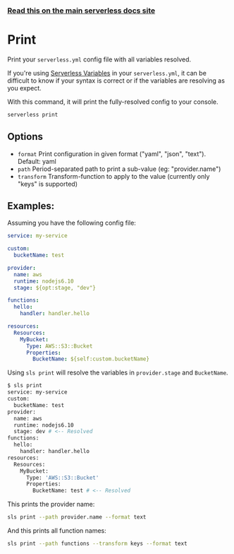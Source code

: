 <!--
title: Serverless Framework Commands - AWS Lambda - Print
menuText: Print
menuOrder: 21
description: Print your config with all variables resolved for debugging
layout: Doc
-->

<!-- DOCS-SITE-LINK:START automatically generated  -->
### [Read this on the main serverless docs site](https://www.serverless.com/framework/docs/providers/aws/cli-reference/print)
<!-- DOCS-SITE-LINK:END -->

# Print

Print your `serverless.yml` config file with all variables resolved.

If you're using [Serverless Variables](https://serverless.com/framework/docs/providers/aws/guide/variables/)
in your `serverless.yml`, it can be difficult to know if your syntax is correct
or if the variables are resolving as you expect.

With this command, it will print the fully-resolved config to your console.

```bash
serverless print
```

## Options

- `format` Print configuration in given format ("yaml", "json", "text"). Default: yaml
- `path` Period-separated path to print a sub-value (eg: "provider.name")
- `transform` Transform-function to apply to the value (currently only "keys" is supported)

## Examples:

Assuming you have the following config file:

```yml
service: my-service

custom:
  bucketName: test

provider:
  name: aws
  runtime: nodejs6.10
  stage: ${opt:stage, "dev"}

functions:
  hello:
    handler: handler.hello

resources:
  Resources:
    MyBucket:
      Type: AWS::S3::Bucket
      Properties:
        BucketName: ${self:custom.bucketName}
```

Using `sls print` will resolve the variables in `provider.stage` and `BucketName`.

```bash
$ sls print
service: my-service
custom:
  bucketName: test
provider:
  name: aws
  runtime: nodejs6.10
  stage: dev # <-- Resolved
functions:
  hello:
    handler: handler.hello
resources:
  Resources:
    MyBucket:
      Type: 'AWS::S3::Bucket'
      Properties:
        BucketName: test # <-- Resolved
```

This prints the provider name:

```bash
sls print --path provider.name --format text
```

And this prints all function names:

```bash
sls print --path functions --transform keys --format text
```
